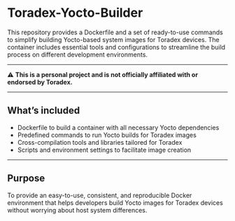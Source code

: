 # Toradex-Yocto-Builder

This repository provides a Dockerfile and a set of ready-to-use commands to simplify building Yocto-based system images for Toradex devices. The container includes essential tools and configurations to streamline the build process on different development environments.

---

⚠️ **This is a personal project and is not officially affiliated with or endorsed by Toradex.**

---

## What’s included

- Dockerfile to build a container with all necessary Yocto dependencies  
- Predefined commands to run Yocto builds for Toradex images  
- Cross-compilation tools and libraries tailored for Toradex  
- Scripts and environment settings to facilitate image creation  

---

## Purpose

To provide an easy-to-use, consistent, and reproducible Docker environment that helps developers build Yocto images for Toradex devices without worrying about host system differences.
